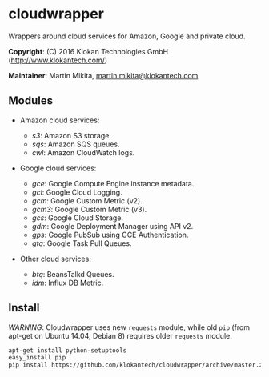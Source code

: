 # cloudwrapper

Wrappers around cloud services for Amazon, Google and private cloud.

**Copyright**: (C) 2016 Klokan Technologies GmbH (http://www.klokantech.com/)

**Maintainer**: Martin Mikita, martin.mikita@klokantech.com

## Modules

 - Amazon cloud services:
   - *s3*: Amazon S3 storage.
   - *sqs*: Amazon SQS queues.
   - *cwl*: Amazon CloudWatch logs.

 - Google cloud services:
   - *gce*: Google Compute Engine instance metadata.
   - *gcl*: Google Cloud Logging.
   - *gcm*: Google Custom Metric (v2).
   - *gcm3*: Google Custom Metric (v3).
   - *gcs*: Google Cloud Storage.
   - *gdm*: Google Deployment Manager using API v2.
   - *gps*: Google PubSub using GCE Authentication.
   - *gtq*: Google Task Pull Queues.

 - Other cloud services:
   - *btq*: BeansTalkd Queues.
   - *idm*: Influx DB Metric.


## Install

*WARNING*: Cloudwrapper uses new `requests` module, while old `pip` (from apt-get on Ubuntu 14.04, Debian 8) requires older `requests` module.


```bash
apt-get install python-setuptools
easy_install pip
pip install https://github.com/klokantech/cloudwrapper/archive/master.zip
```
